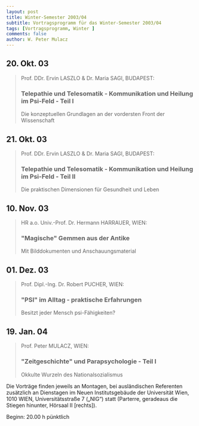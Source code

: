 ```yaml
---
layout: post
title: Winter-Semester 2003/04
subtitle: Vortragsprogramm für das Winter-Semester 2003/04
tags: [Vortragsprogramm, Winter ]
comments: false
author: W. Peter Mulacz
---
```


## 20. Okt. 03
> Prof. DDr. Ervin LASZLO & Dr. Maria SAGI, BUDAPEST:
> ### Telepathie und Telesomatik - Kommunikation und Heilung im Psi-Feld - Teil I
> Die konzeptuellen Grundlagen an der vordersten Front der Wissenschaft


## 21. Okt. 03
> Prof. DDr. Ervin LASZLO & Dr. Maria SAGI, BUDAPEST:
> ### Telepathie und Telesomatik - Kommunikation und Heilung im Psi-Feld - Teil II
> Die praktischen Dimensionen für Gesundheit und Leben


## 10. Nov. 03
> HR a.o. Univ.-Prof. Dr. Hermann HARRAUER, WIEN:
> ### "Magische" Gemmen aus der Antike
> Mit Bilddokumenten und Anschauungsmaterial

## 01. Dez. 03
> Prof. Dipl.-Ing. Dr. Robert PUCHER, WIEN:
> ### "PSI" im Alltag - praktische Erfahrungen
> Besitzt jeder Mensch psi-Fähigkeiten?

## 19. Jan. 04
> Prof. Peter MULACZ, WIEN:
> ### "Zeitgeschichte" und Parapsychologie - Teil I
> Okkulte Wurzeln des Nationalsozialismus




Die Vorträge finden jeweils an Montagen, bei ausländischen Referenten zusätzlich an Dienstagen im Neuen Institutsgebäude der Universität Wien,   1010 WIEN,   Universitätsstraße 7 („NIG“) statt  (Parterre, geradeaus die Stiegen hinunter, Hörsaal II [rechts]).

Beginn:   20.00 h pünktlich

 